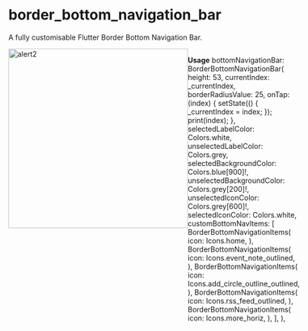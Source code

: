 # border_bottom_navigation_bar

A fully customisable Flutter Border Bottom Navigation Bar.

<div style="display:flex">
<img width="355" alt="alert2" src="https://user-images.githubusercontent.com/44444254/158521966-c5567fb6-05f9-4e33-945f-49b9693a2d8b.png" width="200">
<div/>

<b>Usage</b>
    bottomNavigationBar: BorderBottomNavigationBar(
        height: 53,
        currentIndex: _currentIndex,
        borderRadiusValue: 25,
        onTap: (index) {
          setState(() {
            _currentIndex = index;
          });
          print(index);
        },
        selectedLabelColor: Colors.white,
        unselectedLabelColor: Colors.grey,
        selectedBackgroundColor: Colors.blue[900]!,
        unselectedBackgroundColor: Colors.grey[200]!,
        unselectedIconColor: Colors.grey[600]!,
        selectedIconColor: Colors.white,
        customBottomNavItems: [
          BorderBottomNavigationItems(
            icon: Icons.home,
          ),
          BorderBottomNavigationItems(
            icon: Icons.event_note_outlined,
          ),
          BorderBottomNavigationItems(
            icon: Icons.add_circle_outline_outlined,
          ),
          BorderBottomNavigationItems(
            icon: Icons.rss_feed_outlined,
          ),
          BorderBottomNavigationItems(
            icon: Icons.more_horiz,
          ),
        ],
      ),

            
